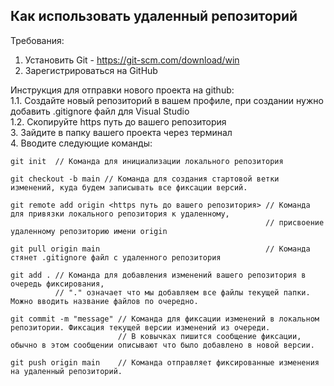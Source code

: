 Как использовать удаленный репозиторий
---

Требования:
1. Установить Git - https://git-scm.com/download/win
2. Зарегистрироваться на GitHub

Инструкция для отправки нового проекта на github:  
1.1. Создайте новый репозиторий в вашем профиле, при создании нужно добавить .gitignore файл для Visual Studio   
1.2. Скопируйте https путь до вашего репозитория   
3. Зайдите в папку вашего проекта через терминал  
4. Вводите следующие команды:  

```
git init  // Команда для инициализации локального репозитория

git checkout -b main // Команда для создания стартовой ветки изменений, куда будем записывать все фиксации версий.

git remote add origin <https путь до вашего репозитория> // Команда для привязки локального репозитория к удаленному, 
                                                         // присвоение удаленному репозиторию имени origin  
                                                         
git pull origin main                                     // Команда стянет .gitignore файл с удаленного репозитория

git add . // Команда для добавления изменений вашего репозитория в очередь фиксирования,
          // "." означает что мы добавляем все файлы текущей папки. Можно вводить название файлов по очередно. 

git commit -m "message" // Команда для фиксации изменений в локальном репозитории. Фиксация текущей версии изменений из очереди.
                        // В ковычках пишится сообщение фиксации, обычно в этом сообщении описывают что было добавлено в новой версии.

git push origin main    // Команда отправляет фиксированные изменения на удаленный репозиторий.

```

